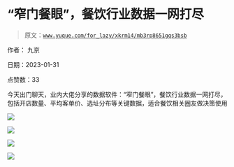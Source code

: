 # “窄门餐眼”，餐饮行业数据一网打尽

> 原文：[`www.yuque.com/for_lazy/xkrm14/mb3rp8651gqs3bsb`](https://www.yuque.com/for_lazy/xkrm14/mb3rp8651gqs3bsb)

作者： 九京 

日期：2023-01-31 

点赞数：33 

今天出门聊天，业内大佬分享的数据软件：“窄门餐眼”，餐饮行业数据一网打尽，包括开店数量、平均客单价、选址分布等关键数据，适合餐饮相关圈友做决策使用 

![](img/60ae9bdcda08f273e8b8b8d74fdd1ad1.png) 

![](img/98f6291f610941eb23a6852571555230.png) 

![](img/b79accd0991638b84ad059c3374a0dbf.png) 

![](img/fd97f17b133c1805ec66cc2d50b6bf91.png) 

